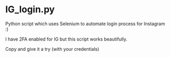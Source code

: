 # IG_login.py
Python script which uses Selenium to automate login process for Instagram :) 

I have 2FA enabled for IG but this script works beautifully. 

Copy and give it a try (with your credentials)
